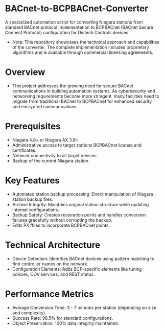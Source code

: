 # BACnet-to-BCPBACnet-Converter
A specialized automation script for converting Niagara stations from standard BACnet protocol implementation to BCPBACnet (BACnet Secure Connect Protocol) configuration for Distech Controls devices.
 - Note: This repository showcases the technical approach and capabilities of the converter. The complete implementation includes proprietary algorithms and is available through commercial licensing agreements.

  # Overview
   - This project addresses the growing need for secure BACnet communications in building automation systems. As cybersecurity and networking requirements become more stringent, many facilities need to migrate from traditional BACnet to BCPBACnet for enhanced security and encrypted communications.
     
  # Prerequisites
   - Niagara 4.8+ or Niagara AX 3.8+.
   - Administrative access to target stations BCPBACnet license and certificates.
   - Network connectivity to all target devices.
   - Backup of the current Niagara station.

  # Key Features
   - Automated station backup processing: Direct manipulation of Niagara station backup files.
   - Archive Integrity: Maintains original station structure while updating internal configurations.
   - Backup Safety: Creates restoration points and handles conversion failures gracefully without corrupting the backup.
   - Edits PX ffiles to incorporate BCPBACnet points.

  # Technical Architecture
   - Device Detection: Identifies BACnet devices using pattern matching to find controller names on the network.
   - Configuration Elements: Adds BCP-specific elements like tuning policies, COV services, and REST status.

  # Performance Metrics
   - Average Conversion Time: 3 - 7 minutes per station (depending on size and complexity).
   - Success Rate: 98.5% for standard configurations.
   - Object Preservation: 100% data integrity maintained.
